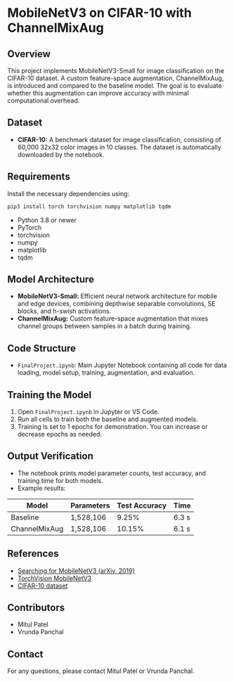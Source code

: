 # MobileNetV3 on CIFAR-10 with ChannelMixAug

## Overview
This project implements MobileNetV3-Small for image classification on the CIFAR-10 dataset. A custom feature-space augmentation, ChannelMixAug, is introduced and compared to the baseline model. The goal is to evaluate whether this augmentation can improve accuracy with minimal computational overhead.

## Dataset
- **CIFAR-10:** A benchmark dataset for image classification, consisting of 60,000 32x32 color images in 10 classes. The dataset is automatically downloaded by the notebook.

## Requirements
Install the necessary dependencies using:
```bash
pip3 install torch torchvision numpy matplotlib tqdm
```
- Python 3.8 or newer
- PyTorch
- torchvision
- numpy
- matplotlib
- tqdm

## Model Architecture
- **MobileNetV3-Small:** Efficient neural network architecture for mobile and edge devices, combining depthwise separable convolutions, SE blocks, and h-swish activations.
- **ChannelMixAug:** Custom feature-space augmentation that mixes channel groups between samples in a batch during training.

## Code Structure
- `FinalProject.ipynb`: Main Jupyter Notebook containing all code for data loading, model setup, training, augmentation, and evaluation.

## Training the Model
1. Open `FinalProject.ipynb` in Jupyter or VS Code.
2. Run all cells to train both the baseline and augmented models.
3. Training is set to 1 epochs for demonstration. You can increase or decrease epochs as needed.

## Output Verification
- The notebook prints model parameter counts, test accuracy, and training time for both models.
- Example results:

| Model         | Parameters | Test Accuracy | Time  |
|--------------|------------|---------------|-------|
| Baseline      | 1,528,106  | 9.25%         | 6.3 s |
| ChannelMixAug | 1,528,106  | 10.15%        | 6.1 s |


## References
- [Searching for MobileNetV3 (arXiv, 2019)](https://arxiv.org/abs/1905.02244)
- [TorchVision MobileNetV3](https://github.com/pytorch/vision/tree/main/torchvision/models)
- [CIFAR-10 dataset](https://www.cs.toronto.edu/~kriz/cifar.html)

## Contributors
- Mitul Patel
- Vrunda Panchal

## Contact
For any questions, please contact Mitul Patel or Vrunda Panchal.
